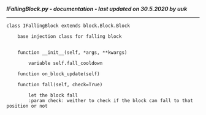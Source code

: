 ***IFallingBlock.py - documentation - last updated on 30.5.2020 by uuk***
___

    class IFallingBlock extends block.Block.Block
        
        base injection class for falling block


        function __init__(self, *args, **kwargs)

            variable self.fall_cooldown

        function on_block_update(self)

        function fall(self, check=True)
            
            let the block fall
            :param check: weither to check if the block can fall to that position or not
